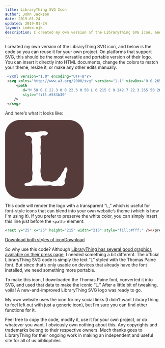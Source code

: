 ```yaml
---
title: LibraryThing SVG Icon
author: John Jackson
date: 2019-01-24
updated: 2019-01-24
layout: index.njk 
description: I created my own version of the LibraryThing SVG icon, and below is the code so you can reuse it for your own project.
---
```

I created my own version of the LibraryThing SVG icon, and below is the code so you can reuse it for your own project. On platforms that support SVG, this should be the most versatile and portable version of their logo. You can insert it directly into HTML documents, change the colors to match your theme, resize it, or make any other edits manually.

```xml
 <?xml version="1.0" encoding="UTF-8"?>
 <svg xmlns="http://www.w3.org/2000/svg" version="1.1" viewBox="0 0 265 265">
     <path
        d="M 50 0 C 22.3 0 0 22.3 0 50 L 0 215 C 0 242.7 22.3 265 50 265 L 215 265 C 242.7 265 265 242.7 265 215 L 265 50 C 265 22.3 242.7 0 215 0 L 50 0 z M 130.89648 37.65625 C 134.6281 37.65625 137.72411 38.334451 140.18359 39.691406 C 142.64307 41.048362 143.87305 42.830104 143.87305 45.035156 C 143.87305 46.392112 143.19485 47.577986 141.83789 48.595703 C 140.48094 49.613411 139.54792 50.293573 139.03906 50.632812 C 137.85173 51.650529 136.06999 52.158203 133.69531 52.158203 C 130.9814 51.818964 129.03108 51.650391 127.84375 51.650391 C 125.80832 51.650391 124.23925 52.115917 123.13672 53.048828 C 122.03419 53.981731 121.14332 54.70208 120.46484 55.210938 C 119.61674 55.889416 119.19336 56.738143 119.19336 57.755859 C 119.19336 59.282434 119.53246 61.064178 120.21094 63.099609 C 120.88941 65.135036 121.22852 66.660014 121.22852 67.677734 L 121.48242 71.240234 L 121.48242 74.548828 C 121.48242 76.584255 121.14332 79.21278 120.46484 82.435547 C 119.78636 85.658314 119.44727 88.373078 119.44727 90.578125 C 119.44727 92.443938 119.53351 94.988164 119.70312 98.210938 C 119.87275 101.4337 119.95703 103.97794 119.95703 105.84375 C 119.95703 106.69185 119.78651 107.87772 119.44727 109.4043 C 119.10803 110.93087 118.93945 112.1187 118.93945 112.9668 C 118.93945 113.98451 119.27855 115.42716 119.95703 117.29297 C 120.6355 119.15878 120.97461 120.59946 120.97461 121.61719 C 121.14423 122.6349 121.22852 123.90701 121.22852 125.43359 C 121.22852 126.4513 121.14423 128.14876 120.97461 130.52344 C 120.80499 132.8981 120.7207 134.84843 120.7207 136.375 L 120.7207 154.18359 C 120.7207 155.87979 120.50803 158.08491 120.08398 160.79883 C 119.65994 163.51274 119.44727 165.29449 119.44727 166.14258 C 119.27765 169.36534 119.19336 171.65476 119.19336 173.01172 C 119.19336 174.70791 119.27765 176.06627 119.44727 177.08398 C 120.46498 186.07381 121.90762 192.68726 123.77344 196.92773 C 126.65696 203.54289 131.15151 206.85156 137.25781 206.85156 L 142.60156 206.59766 C 144.46738 206.59766 146.92538 206.85051 149.97852 207.35938 C 153.03167 207.86823 155.32304 208.12305 156.84961 208.12305 C 158.20656 208.12305 159.30816 208.03875 160.15625 207.86914 C 161.00435 207.69952 162.27647 207.27614 163.97266 206.59766 C 165.66885 205.91918 167.02525 205.49384 168.04297 205.32422 L 171.09766 204.56055 L 175.42188 202.27148 C 176.77883 199.89682 177.83828 198.15917 178.60156 197.05664 C 179.36485 195.95411 180.17144 195.06325 181.01953 194.38477 C 183.3942 192.34934 184.7506 191.07721 185.08984 190.56836 C 186.10756 189.2114 187.46593 186.75146 189.16211 183.18945 C 190.01022 181.32365 190.85698 179.71243 191.70508 178.35547 C 193.74051 175.47194 195.77707 172.50237 197.8125 169.44922 C 198.15173 168.77074 198.61727 167.49862 199.21094 165.63281 C 199.80461 163.76699 200.52496 162.49487 201.37305 161.81641 C 203.23887 160.28983 204.59722 159.52734 205.44531 159.52734 C 206.80227 159.52734 207.90385 160.28983 208.75195 161.81641 C 209.60005 163.34298 210.02539 165.12473 210.02539 167.16016 C 210.02539 169.02597 209.43147 171.27324 208.24414 173.90234 C 207.0568 176.53144 206.3345 178.48177 206.08008 179.75391 C 205.82565 181.02605 205.5287 183.57028 205.18945 187.38672 C 204.85021 191.20315 204.25824 194.21487 203.41016 196.41992 C 202.39244 198.11611 201.45943 199.81162 200.61133 201.50781 C 200.44172 203.54325 200.44172 205.40928 200.61133 207.10547 C 200.78096 208.80166 201.03382 210.41288 201.37305 211.93945 C 201.37305 213.46603 200.78108 215.07724 199.59375 216.77344 C 197.89756 219.14811 194.92799 220.75932 190.6875 221.60742 C 188.99131 221.94666 187.80348 222.11719 187.125 222.11719 C 185.76805 222.11719 184.0304 221.98881 181.91016 221.73438 C 179.78992 221.47995 178.64423 221.35352 178.47461 221.35352 C 176.77842 221.35352 175.04077 221.60833 173.25977 222.11719 C 171.47877 222.62604 170.5036 222.88086 170.33398 222.88086 C 167.62008 223.22009 164.31141 222.83689 160.41016 221.73438 C 156.50892 220.63185 153.45701 220.08203 151.25195 220.08203 C 149.55576 220.08203 147.64758 220.20846 145.52734 220.46289 C 143.4071 220.71732 141.15983 220.93 138.78516 221.09961 L 133.69531 221.09961 L 129.625 221.09961 L 126.31641 221.09961 L 123.51953 221.09961 L 114.35938 221.09961 L 105.19922 220.8457 L 102.14648 220.8457 C 98.923724 220.8457 96.082527 220.93 93.623047 221.09961 C 91.16356 221.26924 86.287764 221.77691 78.994141 222.625 L 77.212891 222.88086 C 69.071165 222.88086 65 220.67573 65 216.26562 C 65 215.58714 65.762489 214.61198 67.289062 213.33984 C 68.815636 212.06769 71.275585 211.3454 74.667969 211.17578 C 78.060357 211.00617 80.688874 210.4142 82.554688 209.39648 C 84.420494 208.37877 86.117958 206.93613 87.644531 205.07031 C 88.492638 204.05259 89.297267 203.07743 90.060547 202.14453 C 90.823834 201.21162 91.291317 200.23647 91.460938 199.21875 C 91.630558 198.54028 91.630558 197.52297 91.460938 196.16602 C 91.291318 194.80906 91.207031 193.70552 91.207031 192.85742 C 91.207031 191.16124 91.45989 188.87181 91.96875 185.98828 C 92.477603 183.10475 92.732422 180.72909 92.732422 178.86328 C 92.732422 176.99747 92.393317 174.53948 91.714844 171.48633 C 91.036364 168.43318 90.697266 165.97323 90.697266 164.10742 L 91.460938 150.11328 L 91.714844 133.06641 L 92.224609 122.38086 C 92.224609 120.34541 92.054077 117.54637 91.714844 113.98438 C 91.375604 110.42237 91.207031 107.53902 91.207031 105.33398 L 91.207031 96.683594 L 91.460938 88.033203 C 91.460938 86.167396 91.079693 83.79173 90.316406 80.908203 C 89.553113 78.02467 89.169922 75.819542 89.169922 74.292969 C 89.169922 73.105642 89.340434 71.494418 89.679688 69.458984 C 90.018914 67.423551 90.1875 65.982866 90.1875 65.134766 C 90.1875 63.947439 89.892488 62.633174 89.298828 61.191406 C 88.705155 59.749646 87.72804 58.264857 86.371094 56.738281 L 83.574219 54.193359 C 82.386879 53.514881 81.114766 53.175781 79.757812 53.175781 C 78.061618 53.345401 76.789501 53.429688 75.941406 53.429688 C 75.262927 53.429688 74.4142 53.261114 73.396484 52.921875 L 71.361328 51.904297 C 69.325897 50.716952 67.798966 49.021459 66.78125 46.816406 L 66.271484 44.525391 C 66.271484 43.338055 67.246642 42.447188 69.197266 41.853516 C 71.14789 41.259852 73.056066 40.62379 74.921875 39.945312 C 77.126928 39.945312 80.054363 40.242266 83.701172 40.835938 C 87.347985 41.429601 89.934357 41.726562 91.460938 41.726562 C 95.192564 41.726562 100.36532 41.174788 106.98047 40.072266 C 113.59562 38.969736 118.09017 38.419922 120.46484 38.419922 L 130.89648 37.65625 z "
        style="fill:#553b39"
    />
 </svg>
```

And here's what it looks like:

<svg xmlns="http://www.w3.org/2000/svg" version="1.1" viewBox="0 0 265 265" height="256" width="256" style="display:block;">
    <path d="M 50 0 C 22.3 0 0 22.3 0 50 L 0 215 C 0 242.7 22.3 265 50 265 L 215 265 C 242.7 265 265 242.7 265 215 L 265 50 C 265 22.3 242.7 0 215 0 L 50 0 z M 130.89648 37.65625 C 134.6281 37.65625 137.72411 38.334451 140.18359 39.691406 C 142.64307 41.048362 143.87305 42.830104 143.87305 45.035156 C 143.87305 46.392112 143.19485 47.577986 141.83789 48.595703 C 140.48094 49.613411 139.54792 50.293573 139.03906 50.632812 C 137.85173 51.650529 136.06999 52.158203 133.69531 52.158203 C 130.9814 51.818964 129.03108 51.650391 127.84375 51.650391 C 125.80832 51.650391 124.23925 52.115917 123.13672 53.048828 C 122.03419 53.981731 121.14332 54.70208 120.46484 55.210938 C 119.61674 55.889416 119.19336 56.738143 119.19336 57.755859 C 119.19336 59.282434 119.53246 61.064178 120.21094 63.099609 C 120.88941 65.135036 121.22852 66.660014 121.22852 67.677734 L 121.48242 71.240234 L 121.48242 74.548828 C 121.48242 76.584255 121.14332 79.21278 120.46484 82.435547 C 119.78636 85.658314 119.44727 88.373078 119.44727 90.578125 C 119.44727 92.443938 119.53351 94.988164 119.70312 98.210938 C 119.87275 101.4337 119.95703 103.97794 119.95703 105.84375 C 119.95703 106.69185 119.78651 107.87772 119.44727 109.4043 C 119.10803 110.93087 118.93945 112.1187 118.93945 112.9668 C 118.93945 113.98451 119.27855 115.42716 119.95703 117.29297 C 120.6355 119.15878 120.97461 120.59946 120.97461 121.61719 C 121.14423 122.6349 121.22852 123.90701 121.22852 125.43359 C 121.22852 126.4513 121.14423 128.14876 120.97461 130.52344 C 120.80499 132.8981 120.7207 134.84843 120.7207 136.375 L 120.7207 154.18359 C 120.7207 155.87979 120.50803 158.08491 120.08398 160.79883 C 119.65994 163.51274 119.44727 165.29449 119.44727 166.14258 C 119.27765 169.36534 119.19336 171.65476 119.19336 173.01172 C 119.19336 174.70791 119.27765 176.06627 119.44727 177.08398 C 120.46498 186.07381 121.90762 192.68726 123.77344 196.92773 C 126.65696 203.54289 131.15151 206.85156 137.25781 206.85156 L 142.60156 206.59766 C 144.46738 206.59766 146.92538 206.85051 149.97852 207.35938 C 153.03167 207.86823 155.32304 208.12305 156.84961 208.12305 C 158.20656 208.12305 159.30816 208.03875 160.15625 207.86914 C 161.00435 207.69952 162.27647 207.27614 163.97266 206.59766 C 165.66885 205.91918 167.02525 205.49384 168.04297 205.32422 L 171.09766 204.56055 L 175.42188 202.27148 C 176.77883 199.89682 177.83828 198.15917 178.60156 197.05664 C 179.36485 195.95411 180.17144 195.06325 181.01953 194.38477 C 183.3942 192.34934 184.7506 191.07721 185.08984 190.56836 C 186.10756 189.2114 187.46593 186.75146 189.16211 183.18945 C 190.01022 181.32365 190.85698 179.71243 191.70508 178.35547 C 193.74051 175.47194 195.77707 172.50237 197.8125 169.44922 C 198.15173 168.77074 198.61727 167.49862 199.21094 165.63281 C 199.80461 163.76699 200.52496 162.49487 201.37305 161.81641 C 203.23887 160.28983 204.59722 159.52734 205.44531 159.52734 C 206.80227 159.52734 207.90385 160.28983 208.75195 161.81641 C 209.60005 163.34298 210.02539 165.12473 210.02539 167.16016 C 210.02539 169.02597 209.43147 171.27324 208.24414 173.90234 C 207.0568 176.53144 206.3345 178.48177 206.08008 179.75391 C 205.82565 181.02605 205.5287 183.57028 205.18945 187.38672 C 204.85021 191.20315 204.25824 194.21487 203.41016 196.41992 C 202.39244 198.11611 201.45943 199.81162 200.61133 201.50781 C 200.44172 203.54325 200.44172 205.40928 200.61133 207.10547 C 200.78096 208.80166 201.03382 210.41288 201.37305 211.93945 C 201.37305 213.46603 200.78108 215.07724 199.59375 216.77344 C 197.89756 219.14811 194.92799 220.75932 190.6875 221.60742 C 188.99131 221.94666 187.80348 222.11719 187.125 222.11719 C 185.76805 222.11719 184.0304 221.98881 181.91016 221.73438 C 179.78992 221.47995 178.64423 221.35352 178.47461 221.35352 C 176.77842 221.35352 175.04077 221.60833 173.25977 222.11719 C 171.47877 222.62604 170.5036 222.88086 170.33398 222.88086 C 167.62008 223.22009 164.31141 222.83689 160.41016 221.73438 C 156.50892 220.63185 153.45701 220.08203 151.25195 220.08203 C 149.55576 220.08203 147.64758 220.20846 145.52734 220.46289 C 143.4071 220.71732 141.15983 220.93 138.78516 221.09961 L 133.69531 221.09961 L 129.625 221.09961 L 126.31641 221.09961 L 123.51953 221.09961 L 114.35938 221.09961 L 105.19922 220.8457 L 102.14648 220.8457 C 98.923724 220.8457 96.082527 220.93 93.623047 221.09961 C 91.16356 221.26924 86.287764 221.77691 78.994141 222.625 L 77.212891 222.88086 C 69.071165 222.88086 65 220.67573 65 216.26562 C 65 215.58714 65.762489 214.61198 67.289062 213.33984 C 68.815636 212.06769 71.275585 211.3454 74.667969 211.17578 C 78.060357 211.00617 80.688874 210.4142 82.554688 209.39648 C 84.420494 208.37877 86.117958 206.93613 87.644531 205.07031 C 88.492638 204.05259 89.297267 203.07743 90.060547 202.14453 C 90.823834 201.21162 91.291317 200.23647 91.460938 199.21875 C 91.630558 198.54028 91.630558 197.52297 91.460938 196.16602 C 91.291318 194.80906 91.207031 193.70552 91.207031 192.85742 C 91.207031 191.16124 91.45989 188.87181 91.96875 185.98828 C 92.477603 183.10475 92.732422 180.72909 92.732422 178.86328 C 92.732422 176.99747 92.393317 174.53948 91.714844 171.48633 C 91.036364 168.43318 90.697266 165.97323 90.697266 164.10742 L 91.460938 150.11328 L 91.714844 133.06641 L 92.224609 122.38086 C 92.224609 120.34541 92.054077 117.54637 91.714844 113.98438 C 91.375604 110.42237 91.207031 107.53902 91.207031 105.33398 L 91.207031 96.683594 L 91.460938 88.033203 C 91.460938 86.167396 91.079693 83.79173 90.316406 80.908203 C 89.553113 78.02467 89.169922 75.819542 89.169922 74.292969 C 89.169922 73.105642 89.340434 71.494418 89.679688 69.458984 C 90.018914 67.423551 90.1875 65.982866 90.1875 65.134766 C 90.1875 63.947439 89.892488 62.633174 89.298828 61.191406 C 88.705155 59.749646 87.72804 58.264857 86.371094 56.738281 L 83.574219 54.193359 C 82.386879 53.514881 81.114766 53.175781 79.757812 53.175781 C 78.061618 53.345401 76.789501 53.429688 75.941406 53.429688 C 75.262927 53.429688 74.4142 53.261114 73.396484 52.921875 L 71.361328 51.904297 C 69.325897 50.716952 67.798966 49.021459 66.78125 46.816406 L 66.271484 44.525391 C 66.271484 43.338055 67.246642 42.447188 69.197266 41.853516 C 71.14789 41.259852 73.056066 40.62379 74.921875 39.945312 C 77.126928 39.945312 80.054363 40.242266 83.701172 40.835938 C 87.347985 41.429601 89.934357 41.726562 91.460938 41.726562 C 95.192564 41.726562 100.36532 41.174788 106.98047 40.072266 C 113.59562 38.969736 118.09017 38.419922 120.46484 38.419922 L 130.89648 37.65625 z " style="fill:#553b39"></path>
</svg>

This code will render the logo with a transparent “L,” which is useful for font-style icons that can blend into your own website’s theme (which is how I'm using it). If you prefer to preserve the white color, you can simply insert this line just before the  `<path>` element:

```xml
<rect y="25" x="25" height="215" width="215" style="fill:#fff;" /></pre>
```

<div class="wp-block-file aligncenter"><a href="/media/LibraryThing_Icons.zip">Download both styles of icon</a><a href="/media/LibraryThing_Icons.zip" class="wp-block-file__button" download>Download</a></div>

So why use this code? Although [LibraryThing has several good graphics available on their press page](http://www.librarything.com/press/), I needed something a bit different. The official LibraryThing SVG code is simply the text “L” styled with the Thomas Paine font. But since that’s only usable on devices that already have the font installed, we need something more portable.

To make this icon, I downloaded the Thomas Paine font, converted it into SVG, and used that data to make the iconic “L.” After a little bit of tweaking, voilà! A new-and-improved LibraryThing SVG logo was ready to go.

My own website uses the icon for my social links (I didn’t want LibraryThing to feel left out with just a generic icon), but I’m sure you can find other functions for it.

Feel free to copy the code, modify it, use it for your own project, or do whatever you want. I obviously own nothing about this. Any copyrights and trademarks belong to their respective owners. Much thanks goes to LibraryThing for their ongoing work in making an independent and useful site for all of us bibliophiles.